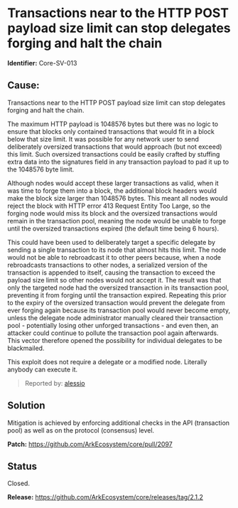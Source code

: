 # Transactions near to the HTTP POST payload size limit can stop delegates forging and halt the chain
**Identifier:** Core-SV-013

## Cause: 
Transactions near to the HTTP POST payload size limit can stop delegates forging and halt the chain. 

The maximum HTTP payload is 1048576 bytes but there was no logic to ensure that blocks only contained transactions that would fit in a block below that size limit. It was possible for any network user to send deliberately oversized transactions that would approach (but not exceed) this limit. Such oversized transactions could be easily crafted by stuffing extra data into the signatures field in any transaction payload to pad it up to the 1048576 byte limit. 

Although nodes would accept these larger transactions as valid, when it was time to forge them into a block, the additional block headers would make the block size larger than 1048576 bytes. This meant all nodes would reject the block with HTTP error 413 Request Entity Too Large, so the forging node would miss its block and the oversized transactions would remain in the transaction pool, meaning the node would be unable to forge until the oversized transactions expired (the default time being 6 hours).

This could have been used to deliberately target a specific delegate by sending a single transaction to its node that almost hits this limit. The node would not be able to rebroadcast it to other peers because, when a node rebroadcasts transactions to other nodes, a serialized version of the transaction is appended to itself, causing the transaction to exceed the payload size limit so other nodes would not accept it. The result was that only the targeted node had the oversized transaction in its transaction pool, preventing it from forging until the transaction expired. Repeating this prior to the expiry of the oversized transaction would prevent the delegate from ever forging again because its transaction pool would never become empty, unless the delegate node administrator manually cleared their transaction pool - potentially losing other unforged transactions - and even then, an attacker could continue to pollute the transaction pool again afterwards. This vector therefore opened the possibility for individual delegates to be blackmailed.

This exploit does not require a delegate or a modified node. Literally anybody can execute it.

>Reported by: [alessio](https://github.com/alessiodf)

## Solution
Mitigation is achieved by enforcing additional checks in the API (transaction pool) as well as on the protocol (consensus) level.

**Patch:** 
https://github.com/ArkEcosystem/core/pull/2097

## Status
Closed.

**Release:** https://github.com/ArkEcosystem/core/releases/tag/2.1.2
